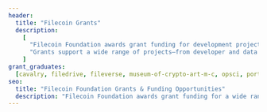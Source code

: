 ```yaml
---
header:
  title: "Filecoin Grants"
  description:
    [
      "Filecoin Foundation awards grant funding for development projects to foster a more decentralized, efficient, and robust foundation for humanity’s information.",
      "Grants support a wide range of projects—from developer and data tooling and integrations to applications and research—that benefit ecosystem participants like developers and storage providers.",
    ]
grant_graduates:
  [cavalry, filedrive, fileverse, museum-of-crypto-art-m-c, opsci, portrait]
seo:
  title: "Filecoin Foundation Grants & Funding Opportunities"
  description: "Filecoin Foundation awards grant funding for a wide range of projects –– from developer and data tooling and integrations to applications and research."
---
```

